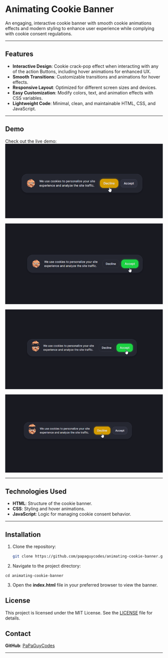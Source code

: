 # Animating Cookie Banner

An engaging, interactive cookie banner with smooth cookie animations effects and modern styling to enhance user experience while complying with cookie consent regulations.
 

---

## Features

- **Interactive Design**: Cookie crack-pop effect when interacting with any of the action Buttons, including hover animations for enhanced UX.
- **Smooth Transitions**: Customizable transitions and animations for hover effects.
- **Responsive Layout**: Optimized for different screen sizes and devices.
- **Easy Customization**: Modify colors, text, and animation effects with CSS variables.
- **Lightweight Code**: Minimal, clean, and maintainable HTML, CSS, and JavaScript.

---

## Demo

Check out the live demo: 
[![Project Preview](https://github.com/papaguycodes/animating-cookie-banner/blob/main/demo/cookie1.png)](https://github.com/papaguycodes/animating-cookie-banner/blob/main/demo/cookievideo.mp4) 

![Project Preview](https://github.com/papaguycodes/animating-cookie-banner/blob/main/demo/cookie2.png)

![Project Preview](https://github.com/papaguycodes/animating-cookie-banner/blob/main/demo/cookie3.png)

![Project Preview](https://github.com/papaguycodes/animating-cookie-banner/blob/main/demo/cookie4.png)

---

## Technologies Used

- **HTML**: Structure of the cookie banner.
- **CSS**: Styling and hover animations.
- **JavaScript**: Logic for managing cookie consent behavior.

---

## Installation

1. Clone the repository:

   ```bash
   git clone https://github.com/papaguycodes/animating-cookie-banner.git

2. Navigate to the project directory:
 ```
cd animating-cookie-banner
```
 
3. Open the **index.html** file in your preferred browser to view the banner.


## License

This project is licensed under the MIT License. See the [LICENSE](LICENSE) file for details.

## Contact

**GitHub**: [PaPaGuyCodes](https://github.com/PaPaGuyCodes)   

---

